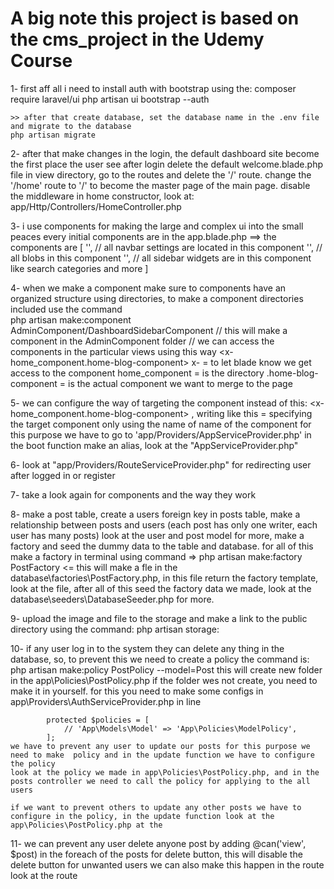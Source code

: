 # A big note this project is based on the cms_project in the Udemy Course

1- first aff all i need to install auth with bootstrap using the: 
    composer require laravel/ui
    php artisan ui bootstrap --auth
    
    >> after that create database, set the database name in the .env file and migrate to the database 
    php artisan migrate
2- after that make changes in the login, the default dashboard site become the first place the user see after login
    delete the default welcome.blade.php file in view directory, go to the routes and delete the '/' route.
    change the '/home' route to '/' to become the master page of the main page.
    disable the middleware in home constructor, look at: app/Http/Controllers/HomeController.php
    
    
    
    
3- i use components for making the large and complex ui into the small peaces
    every initial components are in the app.blade.php ==> the components are 
    [
        '<x-home-navbar-component />', // all navbar settings are located in this component
        '<x-home-blog-component />',   // all blobs in this component
        '<x-home-sidebar-wedgets-component />', // all sidebar widgets are in this component like search categories and more
    ]    

4- when we make a component make sure to components have an organized structure using directories,
    to make a component directories included use the command  
    php artisan make:component AdminComponent/DashboardSidebarComponent // this will make a component in the AdminComponent folder
        // we can access the components in the particular views using this way 
        <x-home_component.home-blog-component>
        x- = to let blade know we get access to the component
        home_component = is the directory
        .home-blog-component = is the actual component we want to merge to the page

5-  we can configure the way of targeting the component instead of this: <x-home_component.home-blog-component> , writing like this <x-home-blog-component> = specifying the target component only using the name of name of the component
    for this purpose we have to go to 'app/Providers/AppServiceProvider.php' in the boot function make an alias, look at the "AppServiceProvider.php"
    
    
6- look at "app/Providers/RouteServiceProvider.php" for redirecting user after logged in or register

7- take a look again for components and the way they work 

8- make a post table, create a users foreign key in posts table, make a relationship between posts and users (each post has only one writer, each user has many posts) look at the user and post model for more, make a factory and seed the dummy data to the table and database. 
for all of this make a factory in terminal using command => php artisan make:factory PostFactory <= this will make a fle in the database\factories\PostFactory.php, 
in this file return the factory template, look at the file, after all of this seed the factory data we made, look at the database\seeders\DatabaseSeeder.php for more.

9- upload the image and file to the storage and make a link to the public directory using the command: php artisan storage:

10- if any user log in to the system they can delete any thing in the database, so, to prevent this we need to create a policy
    the command is: php artisan make:policy PostPolicy --model=Post this will create new folder in the app\Policies\PostPolicy.php
    if the folder wes not create, you need to make it in yourself. for this you need to make some configs in app\Providers\AuthServiceProvider.php
    in line 

            protected $policies = [
                // 'App\Models\Model' => 'App\Policies\ModelPolicy',
            ];
    we have to prevent any user to update our posts for this purpose we need to make  policy and in the update function we have to configure the policy 
    look at the policy we made in app\Policies\PostPolicy.php, and in the posts controller we need to call the policy for applying to the all users

    if we want to prevent others to update any other posts we have to configure in the policy, in the update function look at the app\Policies\PostPolicy.php at the 

11- we can prevent any user delete anyone post by adding @can('view', $post) in the foreach of the posts for delete button, this will disable the delete button for unwanted users
    we can also make this happen in the route look at the route
